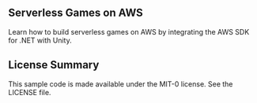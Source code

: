 ## Serverless Games on AWS

Learn how to build serverless games on AWS by integrating the AWS SDK for .NET with Unity.

## License Summary

This sample code is made available under the MIT-0 license. See the LICENSE file.
